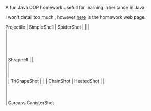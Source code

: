 A fun Java OOP homework usefull for learning inheritance in Java.

I won't detail too much , however [here](http://elf.cs.pub.ro/poo/teme/tema2) is the homework web page.

Projectile
	|
SimpleShell
	|
SpiderShot 
	|
	|
	|\
	| \
	|  \
	|   \
	|    \
	|     \
	|   Shrapnell
	|		|\
	|       | \
	|       |  \
	|       |   \
	|		|  TriGrapeShot
	|		|
	|	ChainShot
	|
HeatedShot
	|
	|\
	| \
	|  \
	|   \
	|   Carcass
CanisterShot

